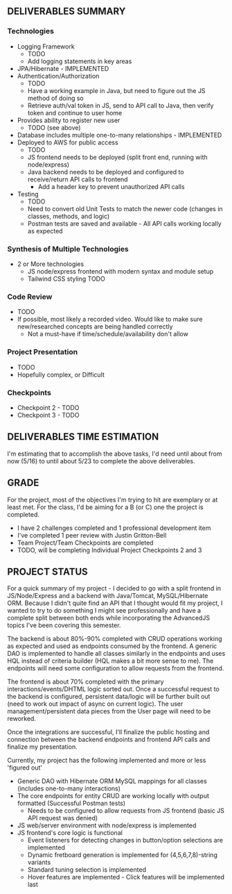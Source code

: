 ## DELIVERABLES SUMMARY
### Technologies
- Logging Framework
  - TODO
  - Add logging statements in key areas
- JPA/Hibernate - IMPLEMENTED
- Authentication/Authorization
  - TODO
  - Have a working example in Java, but need to figure out the JS method of doing so
  - Retrieve auth/val token in JS, send to API call to Java, then verify token and continue to user home
- Provides ability to register new user 
  - TODO (see above)
- Database includes multiple one-to-many relationships - IMPLEMENTED
- Deployed to AWS for public access
  - TODO
  - JS frontend needs to be deployed (split front end, running with node/express)
  - Java backend needs to be deployed and configured to receive/return API calls to frontend
    - Add a header key to prevent unauthorized API calls
- Testing
  - TODO
  - Need to convert old Unit Tests to match the newer code (changes in classes, methods, and logic)
  - Postman tests are saved and available - All API calls working locally as expected

### Synthesis of Multiple Technologies
- 2 or More technologies
  - JS node/express frontend with modern syntax and module setup
  - Tailwind CSS styling TODO


### Code Review
- TODO 
- If possible, most likely a recorded video. Would like to make sure new/researched concepts are being handled correctly
  - Not a must-have if time/schedule/availability don't allow

### Project Presentation
- TODO 
- Hopefully complex, or Difficult

### Checkpoints
- Checkpoint 2 - TODO
- Checkpoint 3 - TODO


## DELIVERABLES TIME ESTIMATION
I'm estimating that to accomplish the above tasks, I'd need until about from now (5/16) to until about 5/23 to complete the above deliverables.


## GRADE 
For the project, most of the objectives I'm trying to hit are exemplary or at least met.
For the class, I'd be aiming for a B (or C) one the project is completed.
- I have 2 challenges completed and 1 professional development item
- I've completed 1 peer review with Justin Gritton-Bell
- Team Project/Team Checkpoints are completed
- TODO, will be completing Individual Project Checkpoints 2 and 3


## PROJECT STATUS
For a quick summary of my project - I decided to go with a split frontend in JS/Node/Express and a backend with Java/Tomcat, MySQL/Hibernate ORM. 
Because I didn't quite find an API that I thought would fit my project, I wanted to try to do something I might see professionally and have a complete split
between both ends while incorporating the AdvancedJS topics I've been covering this semester.

The backend is about 80%-90% completed with CRUD operations working as expected and used as endpoints consumed by the frontend. 
A generic DAO is implemented to handle all classes similarly in the endpoints and uses HQL instead of criteria builder (HQL makes a bit more sense to me).
The endpoints will need some configuration to allow requests from the frontend.

The frontend is about 70% completed with the primary interactions/events/DHTML logic sorted out. Once a successful request to the backend is configured, 
persistent data/logic will be further built out (need to work out impact of async on current logic). The user management/persistent data pieces from the 
User page will need to be reworked.

Once the integrations are successful, I'll finalize the public hosting and connection between the backend endpoints and frontend API calls and finalize my 
presentation.

Currently, my project has the following implemented and more or less 'figured out'
- Generic DAO with Hibernate ORM MySQL mappings for all classes (includes one-to-many interactions)
- The core endpoints for entity CRUD are working locally with output formatted (Successful Postman tests)
  - Needs to be configured to allow requests from JS frontend (basic JS API request was denied)
- JS web/server environment with node/express is implemented
- JS frontend's core logic is functional 
  - Event listeners for detecting changes in button/option selections are implemented
  - Dynamic fretboard generation is implemented for (4,5,6,7,8)-string variants
  - Standard tuning selection is implemented
  - Hover features are implemented - Click features will be implemented last
